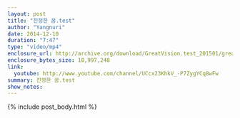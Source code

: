 ```yaml
---
layout: post
title: "진정한 꿈.test"
author: "Yangnuri"
date: 2014-12-10
duration: "7:47"
type: "video/mp4"
enclosure_url: http://archive.org/download/GreatVision.test_201501/great%20vision.test.mp4
enclosure_bytes_size: 18,997,248
link:
  youtube: http://www.youtube.com/channel/UCcx23KhkV_-P7ZygYCq8wFw
summary: 진정한 꿈.test
show_notes:
---
```


{% include post_body.html %}
